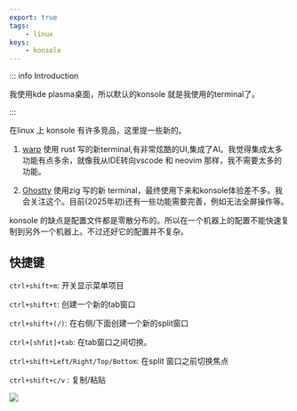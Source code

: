 ```yaml
---
export: true
tags:
    - linux
keys:
    - konsole
---
```


::: info Introduction

我使用kde plasma桌面，所以默认的konsole 就是我使用的terminal了。

:::


在linux 上 konsole 有许多竞品，这里提一些新的。

1. [warp](https://www.warp.dev) 使用 rust 写的新terminal,有非常炫酷的UI,集成了AI。我觉得集成太多功能有点多余，就像我从IDE转向vscode 和 neovim 那样，我不需要太多的功能。

2. [Ghostty](https://ghostty.org/) 使用zig 写的新 terminal，最终使用下来和konsole体验差不多。我会关注这个。目前(2025年初)还有一些功能需要完善，例如无法全屏操作等。

konsole 的缺点是配置文件都是零散分布的。所以在一个机器上的配置不能快速复制到另外一个机器上。不过还好它的配置并不复杂。


## 快捷键

`ctrl+shift+m`: 开关显示菜单项目

`ctrl+shift+t`: 创建一个新的tab窗口

`ctrl+shift+(/)`: 在右侧/下面创建一个新的split窗口

`ctrl+[shfit]+tab`: 在tab窗口之间切换。

`ctrl+shift+Left/Right/Top/Bottom`: 在split 窗口之前切换焦点

`ctrl+shift+c/v` : 复制/粘贴


![](https://cloud.zerlei.cn/f/B9TE/Screenshot_20250121_224245.png)
